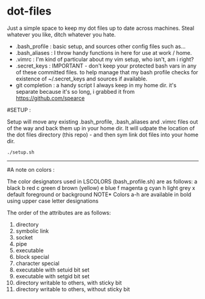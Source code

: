 # dot-files

Just a simple space to keep my dot files up to date across machines. Steal whatever you like, ditch whatever you hate. 

- .bash_profile : basic setup, and sources other config files such as...
- .bash_aliases :  I throw handy functions in here for use at work / home. 
- .vimrc : I'm kind of particular about my vim setup, who isn't, am i right? 
- .secret_keys :  IMPORTANT - don't keep your protected bash vars in any of these committed files. to help manage that my bash profile checks for existence of ~/.secret_keys and sources if available. 
- git completion : a handy script I always keep in my home dir. it's separate because it's so long, i grabbed it from https://github.com/spearce


#SETUP : 

Setup will move any existing .bash_profile, .bash_aliases and .vimrc files out of the way and back them up in your home dir. 
It will udpate the location of the dot files directory (this repo) - and then sym link dot files into your home dir.

```sh
./setup.sh
```


----

#A note on colors :

 The color designators used in LSCOLORS (bash_profile.sh) are as follows:
 a black
 b red
 c green
 d brown (yellow)
 e blue
 f magenta
 g cyan
 h light grey
 x default foreground or background
 NOTE* Colors a-h are available in bold using upper case letter designations

 The order of the attributes are as follows:
 1. directory
 2. symbolic link
 3. socket
 4. pipe
 5. executable
 6. block special
 7. character special
 8. executable with setuid bit set
 9. executable with setgid bit set
 10. directory writable to others, with sticky bit
 11. directory writable to others, without sticky bit
